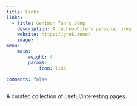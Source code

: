 ```yaml
---
title: Links
links:
  - title: Gentman Tan's blog
    description: A technophile's personal blog
    website: https://grok.zone/
    image:
menu:
    main: 
        weight: 4
        params:
            icon: link

comments: false
---
```

A curated collection of useful/interesting pages.
